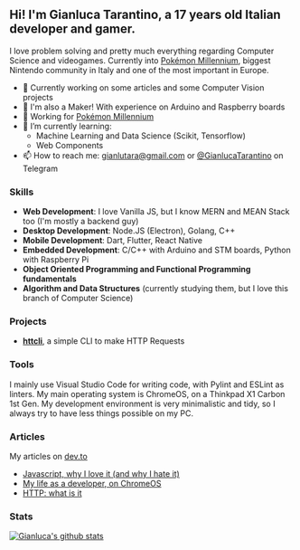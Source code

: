 ## Hi! I'm Gianluca Tarantino, a 17 years old Italian developer and gamer.

I love problem solving and pretty much everything regarding Computer Science and videogames.
Currently into [Pokémon Millennium](https://pokemonmillennium.net), biggest Nintendo community in Italy and one of the most important in Europe.

- 🔭 Currently working on some articles and some Computer Vision projects
- 💾 I'm also a Maker! With experience on Arduino and Raspberry boards
- 📏 Working for [Pokémon Millennium](https://pokemonmillennium.net)
- 🌱 I’m currently learning:
  - Machine Learning and Data Science (Scikit, Tensorflow)
  - Web Components
- 📫 How to reach me: gianlutara@gmail.com or [@GianlucaTarantino](https://t.me/GianlucaTarantino) on Telegram

### Skills
- **Web Development**: I love Vanilla JS, but I know MERN and MEAN Stack too (I'm mostly a backend guy)
- **Desktop Development**: Node.JS (Electron), Golang, C++
- **Mobile Development**: Dart, Flutter, React Native
- **Embedded Development**: C/C++ with Arduino and STM boards, Python with Raspberry Pi
- **Object Oriented Programming and Functional Programming fundamentals**
- **Algorithm and Data Structures** (currently studying them, but I love this branch of Computer Science)

### Projects
- [**httcli**](https://github.com/gianlucatarantino/httcli), a simple CLI to make HTTP Requests

### Tools
I mainly use Visual Studio Code for writing code, with Pylint and ESLint as linters. My main operating system is ChromeOS, on a Thinkpad X1 Carbon 1st Gen. My development environment is very minimalistic and tidy, so I always try to have less things possible on my PC.

### Articles
My articles on [dev.to](https://dev.to/gianlucatarantino)
<!-- DEVTO:START -->
- [Javascript, why I love it (and why I hate it)](https://dev.to/gianlucatarantino/javascript-why-i-love-it-and-why-i-hate-it-451h)
- [My life as a developer, on ChromeOS](https://dev.to/gianlucatarantino/my-life-as-a-developer-on-chromeos-ocm)
- [HTTP: what is it](https://dev.to/gianlucatarantino/http-what-is-it-and-why-everyone-uses-it-5c56)
<!-- DEVTO:END -->

### Stats

[![Gianluca's github stats](https://github-readme-stats.vercel.app/api?username=GianlucaTarantino)](https://github.com/GianlucaTarantino)

<!--
**GianlucaTarantino/GianlucaTarantino** is a ✨ _special_ ✨ repository because its `README.md` (this file) appears on your GitHub profile.

Here are some ideas to get you started:

- 🔭 I’m currently working on ...
- 🌱 I’m currently learning ...
- 👯 I’m looking to collaborate on ...
- 🤔 I’m looking for help with ...
- 💬 Ask me about ...
- 📫 How to reach me: ...
- 😄 Pronouns: ...
- ⚡ Fun fact: ...
[![Gianluca's github stats](https://github-readme-stats.vercel.app/api?username=GianlucaTarantino)](https://github.com/anuraghazra/github-readme-stats)
-->
